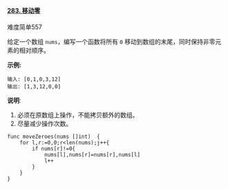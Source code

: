 #### [283. 移动零](https://leetcode-cn.com/problems/move-zeroes/)

难度简单557

给定一个数组 `nums`，编写一个函数将所有 `0` 移动到数组的末尾，同时保持非零元素的相对顺序。

**示例:**

```
输入: [0,1,0,3,12]
输出: [1,3,12,0,0]
```

**说明**:

1. 必须在原数组上操作，不能拷贝额外的数组。
2. 尽量减少操作次数。

```golang
func moveZeroes(nums []int)  {
    for l,r:=0,0;r<len(nums);j++{
        if nums[r]!=0{
            nums[l],nums[r]=nums[r],nums[l]
            l++
        }
    }
}
```

